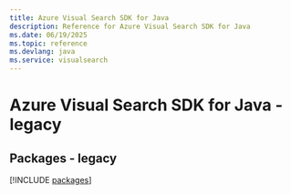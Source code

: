 ```yaml
---
title: Azure Visual Search SDK for Java
description: Reference for Azure Visual Search SDK for Java
ms.date: 06/19/2025
ms.topic: reference
ms.devlang: java
ms.service: visualsearch
---
```

# Azure Visual Search SDK for Java - legacy
## Packages - legacy
[!INCLUDE [packages](visual-search-index.md)]